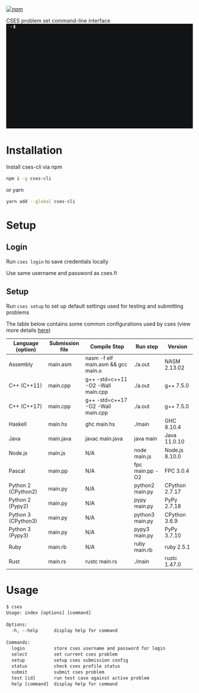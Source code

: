 [![npm](https://img.shields.io/npm/v/cses-cli)](https://www.npmjs.com/package/cses-cli)

CSES problem set command-line interface
![](packages/cses-cli/demo/demo.gif)

# Installation

Install cses-cli via npm

```bash
npm i -g cses-cli
```

or yarn

```bash
yarn add --global cses-cli
```

# Setup

## Login

Run `cses login` to save credentials locally

Use same username and password as cses.fi

## Setup

Run `cses setup` to set up default settings used for testing and submitting problems

The table below contains some common configurations used by cses (view more details [here](https://cses.fi/howto/))

Language (option)| Submission file| Compile Step  |   Run step | Version
------------ | ------------- | ------------- | ------------- |    -------------
Assembly     | main.asm | nasm -f elf main.asm && gcc main.o| ./a.out        | NASM 2.13.02
C++ (C++11) | main.cpp| g++ -std=c++11 -O2 -Wall main.cpp| ./a.out | g++ 7.5.0
C++ (C++17) | main.cpp| g++ -std=c++17 -O2 -Wall main.cpp| ./a.out |g++ 7.5.0
Haskell |main.hs| ghc main.hs | ./main |    GHC 8.10.4
Java |main.java| javac main.java | java main |    Java 11.0.10
Node.js |main.js| N/A | node main.js | Node.js 8.10.0
Pascal |main.pp| N/A | fpc main.pp -O2 | FPC 3.0.4
Python 2 (CPython2) | main.py | N/A | python2 main.py|CPython 2.7.17
Python 2 (Pypy2)    | main.py | N/A | pypy main.py|PyPy 2.7.18
Python 3 (CPython3) | main.py | N/A | python3 main.py|CPython 3.6.9
Python 3 (Pypy3)    | main.py | N/A | pypy3 main.py|PyPy 3.7.10
Ruby   | main.rb | N/A | ruby main.rb|ruby 2.5.1
Rust   | main.rs |rustc main.rs|./main| rustc 1.47.0|

# Usage

```
$ cses
Usage: index [options] [command]

Options:
  -h, --help      display help for command

Commands:
  login           store cses username and password for login
  select          set current cses problem
  setup           setup cses submission config
  status          check cses profile status
  submit          submit cses problem
  test [id]       run test case against active problem
  help [command]  display help for command
```
